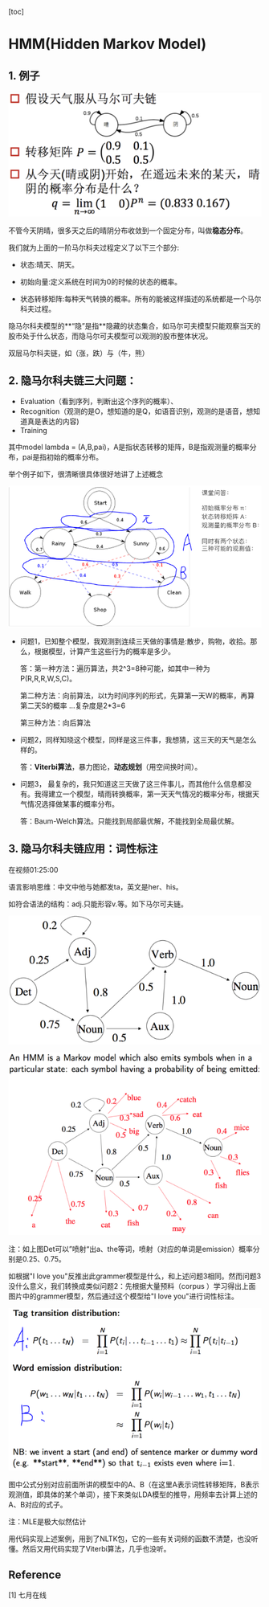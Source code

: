 [toc]



# HMM(Hidden Markov Model)

## 1. 例子

![](../img/HMM/HMM.png)

不管今天阴晴，很多天之后的晴阴分布收敛到一个固定分布，叫做**稳态分布**。

我们就为上面的一阶马尔科夫过程定义了以下三个部分:

* 状态:晴天、阴天。

* 初始向量:定义系统在时间为0的时候的状态的概率。

* 状态转移矩阵:每种天气转换的概率。所有的能被这样描述的系统都是一个马尔科夫过程。

隐马尔科夫模型的**“隐”是指**隐藏的状态集合，如马尔可夫模型只能观察当天的股市处于什么状态，而隐马尔可夫模型可以观测的股市整体状况。

双层马尔科夫链，如（涨，跌）与（牛，熊）

## 2. 隐马尔科夫链三大问题：

* Evaluation（看到序列，判断出这个序列的概率）、
* Recognition（观测的是O，想知道的是Q，如语音识别，观测的是语音，想知道真是表达的内容)
* Training

其中model lambda = (A,B,pai)，A是指状态转移的矩阵，B是指观测量的概率分布，pai是指初始的概率分布。

举个例子如下，很清晰很具体很好地讲了上述概念

![](../img/HMM/HMM2.png)

* 问题1，已知整个模型，我观测到连续三天做的事情是:散步，购物，收拾。那么，根据模型，计算产生这些行为的概率是多少。

  答：第一种方法：遍历算法，共2^3=8种可能，如其中一种为P(R,R,R,W,S,C)。

  第二种方法：向前算法，以t为时间序列的形式，先算第一天W的概率，再算第二天S的概率 ...复杂度是2*3=6

  第三种方法：向后算法

* 问题2，同样知晓这个模型，同样是这三件事，我想猜，这三天的天气是怎么样的。

  答：**Viterbi算法**，暴力图论，**动态规划**（用空间换时间）。

* 问题3， 最复杂的，我只知道这三天做了这三件事儿，而其他什么信息都没有。我得建立一个模型，晴雨转换概率，第一天天气情况的概率分布，根据天气情况选择做某事的概率分布。

  答：Baum-Welch算法。只能找到局部最优解，不能找到全局最优解。

## 3. 隐马尔科夫链应用：词性标注

在视频01:25:00

语言影响思维：中文中他与她都发ta，英文是her、his。

如符合语法的结构：adj.只能形容v.等。如下马尔可夫链。

![](../img/HMM/HMM3.png)

![](../img/HMM/HMM4.png)

注：如上图Det可以”喷射“出a、the等词，喷射（对应的单词是emission）概率分别是0.25、0.75。

如根据"I love you"反推出此grammer模型是什么，和上述问题3相同。然而问题3没什么意义，我们转换成类似问题2：先根据大量预料（corpus ）学习得出上面图片中的grammer模型，然后通过这个模型给"I love you"进行词性标注。 

![](../img/HMM/HMM5.png)

图中公式分别对应前面所讲的模型中的A、B（在这里A表示词性转移矩阵，B表示观测值，即具体的某个单词），接下来类似LDA模型的推导，用频率去计算上述的A、B对应的式子。

注：MLE是极大似然估计

用代码实现上述案例，用到了NLTK包，它的一些有关词频的函数不清楚，也没听懂。然后又用代码实现了Viterbi算法，几乎也没听。



## Reference

[1] 七月在线